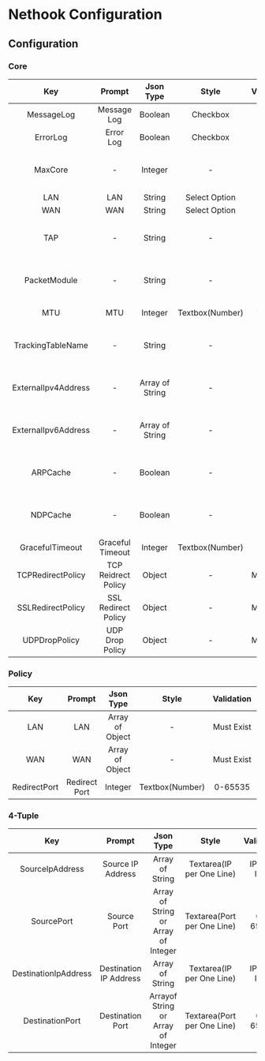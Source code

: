 Nethook Configuration
===============

Configuration
-----------

<h3>Core</h3>

|         Key         |        Prompt       |    Json Type    |      Style      |                   Validation                   |            Note            |
|:-------------------:|:-------------------:|:---------------:|:---------------:|:----------------------------------------------:|:--------------------------:|
|      MessageLog     |     Message Log     |     Boolean     |     Checkbox    |                        -                       |              -             |
|       ErrorLog      |      Error Log      |     Boolean     |     Checkbox    |                        -                       |              -             |
|       MaxCore       |          -          |     Integer     |        -        |                 -                | Don't Change Default Value |
|         LAN         |      LAN     |      String     |  Select Option  | - |              -             |
|         WAN         |       WAN      |      String     |  Select Option  | - |              -             |
|         TAP         |          -          |      String     |        -        |                        -                       | Don't Change Default Value |
|     PacketModule    |          -          |      String     |        -        |                        -                       | Don't Change Default Value |
|         MTU         |         MTU         |     Integer     | Textbox(Number) |                  1000 to 1500                  |              -             |
|  TrackingTableName  |          -          |      String     |        -        |                        -                       | Don't Change Default Value |
| ExternalIpv4Address |          -          | Array of String |        -        |                        -                       | Don't Change Default Value |
| ExternalIpv6Address |          -          | Array of String |        -        |                        -                       | Don't Change Default Value |
|       ARPCache      |          -          |     Boolean     |        -        |                        -                       | Don't Change Default Value |
|       NDPCache      |          -          |     Boolean     |        -        |                        -                       | Don't Change Default Value |
|         GracefulTimeout        |          Graceful Timeout         |     Integer     |        Textbox(Number)        |      Greater Than 0     |                       -                      |
|  TCPRedirectPolicy  | TCP Reidrect Policy |      Object     |        -        |                        Must Exist                       |    See [Policy](#Policy)   |
|  SSLRedirectPolicy  | SSL Redirect Policy |      Object     |        -        |                        Must Exist                       |    See [Policy](#Policy)   |
|  UDPDropPolicy  | UDP Drop Policy |      Object     |        -        |                        Must Exist                       |    See [Policy](#Policy)   |

<h3 id="Policy">Policy</h3>

|      Key     |     Prompt    |    Json Type    |      Style      | Validation |             Note            |
|:------------:|:-------------:|:---------------:|:---------------:|:----------:|:---------------------------:|
|      LAN     |   LAN  | Array of Object |        -        |      Must Exist     |   See [4-Tuple](#4_Tuple)   |
|      WAN     |   WAN  | Array of Object |        -        |      Must Exist     |   See [4-Tuple](#4_Tuple)   |
| RedirectPort | Redirect Port |     Integer     | Textbox(Number) |   0-65535  | Don't Show on UDPDropPolicy |

<h3 id="4_Tuple">4-Tuple</h3>

|          Key         |         Prompt         |              Json Type              |            Style            |  Validation  |              Note             |
|:--------------------:|:----------------------:|:-----------------------------------:|:---------------------------:|:------------:|:-----------------------------:|
|    SourceIpAddress   |    Source IP Address   |           Array of String           |  Textarea(IP per One Line)  | IPv4 or IPv6 |               -               |
|      SourcePort      |       Source Port      | Array of String or Array of Integer | Textarea(Port per One Line) |  0 to 65535  | Prefer Submit Array of String |
| DestinationIpAddress | Destination IP Address |           Array of String           |  Textarea(IP per One Line)  | IPv4 or IPv6 |               -               |
|    DestinationPort   |    Destination Port    |  Arrayof String or Array of Integer | Textarea(Port per One Line) |  0 to 65535  | Prefer Submit Array of String |
